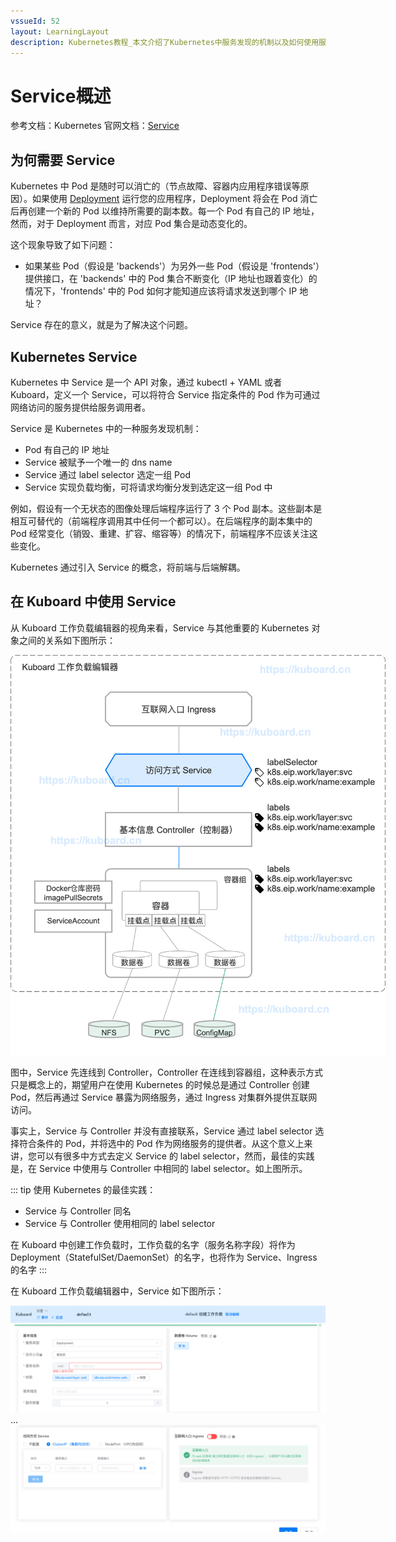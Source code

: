 ```yaml
---
vssueId: 52
layout: LearningLayout
description: Kubernetes教程_本文介绍了Kubernetes中服务发现的机制以及如何使用服务发现
---
```


# Service概述

参考文档：Kubernetes 官网文档：[Service](https://kubernetes.io/docs/concepts/services-networking/service/)

## 为何需要 Service

Kubernetes 中 Pod 是随时可以消亡的（节点故障、容器内应用程序错误等原因）。如果使用 [Deployment](learning/k8s-intermediate/workload/wl-deployment/) 运行您的应用程序，Deployment 将会在 Pod 消亡后再创建一个新的 Pod 以维持所需要的副本数。每一个 Pod 有自己的 IP 地址，然而，对于 Deployment 而言，对应 Pod 集合是动态变化的。

这个现象导致了如下问题：
* 如果某些 Pod（假设是 'backends'）为另外一些 Pod（假设是 'frontends'）提供接口，在 'backends' 中的 Pod 集合不断变化（IP 地址也跟着变化）的情况下，'frontends' 中的 Pod 如何才能知道应该将请求发送到哪个 IP 地址？

Service 存在的意义，就是为了解决这个问题。

## Kubernetes Service

Kubernetes 中 Service 是一个 API 对象，通过 kubectl + YAML 或者 Kuboard，定义一个 Service，可以将符合 Service 指定条件的 Pod 作为可通过网络访问的服务提供给服务调用者。

Service 是 Kubernetes 中的一种服务发现机制：
* Pod 有自己的 IP 地址
* Service 被赋予一个唯一的 dns name
* Service 通过 label selector 选定一组 Pod
* Service 实现负载均衡，可将请求均衡分发到选定这一组 Pod 中

例如，假设有一个无状态的图像处理后端程序运行了 3 个 Pod 副本。这些副本是相互可替代的（前端程序调用其中任何一个都可以）。在后端程序的副本集中的 Pod 经常变化（销毁、重建、扩容、缩容等）的情况下，前端程序不应该关注这些变化。

Kubernetes 通过引入 Service 的概念，将前端与后端解耦。

## 在 Kuboard 中使用 Service

从 Kuboard 工作负载编辑器的视角来看，Service 与其他重要的 Kubernetes 对象之间的关系如下图所示：

<p>
  <img src="./service.assets/image-20190917210501081.png" style="max-width: 600px;" alt="Kubernetes教程：Service概念结构"/>
</p>

图中，Service 先连线到 Controller，Controller 在连线到容器组，这种表示方式只是概念上的，期望用户在使用 Kubernetes 的时候总是通过 Controller 创建 Pod，然后再通过 Service 暴露为网络服务，通过 Ingress 对集群外提供互联网访问。

事实上，Service 与 Controller 并没有直接联系，Service 通过 label selector 选择符合条件的 Pod，并将选中的 Pod 作为网络服务的提供者。从这个意义上来讲，您可以有很多中方式去定义 Service 的 label selector，然而，最佳的实践是，在 Service 中使用与 Controller 中相同的 label selector。如上图所示。

::: tip
使用 Kubernetes 的最佳实践：
* Service 与 Controller 同名
* Service 与 Controller 使用相同的 label selector

在 Kuboard 中创建工作负载时，工作负载的名字（服务名称字段）将作为 Deployment（StatefulSet/DaemonSet）的名字，也将作为 Service、Ingress 的名字
:::

在 Kuboard 工作负载编辑器中，Service 如下图所示：

![Kubernetes教程：Service概述](./service.assets/image-20190917213132221.png)
...
![Kubernetes教程：Service概述](./service.assets/image-20190917213206652.png)
